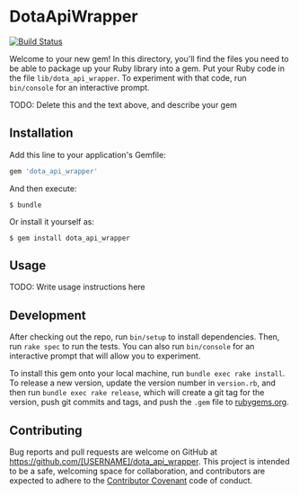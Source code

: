 # DotaApiWrapper
[![Build Status](https://travis-ci.org/epergo/dota_api_wrapper.svg?branch=master)](https://travis-ci.org/epergo/dota_api_wrapper)

Welcome to your new gem! In this directory, you'll find the files you need to be able to package up your Ruby library into a gem. Put your Ruby code in the file `lib/dota_api_wrapper`. To experiment with that code, run `bin/console` for an interactive prompt.

TODO: Delete this and the text above, and describe your gem

## Installation

Add this line to your application's Gemfile:

```ruby
gem 'dota_api_wrapper'
```

And then execute:

    $ bundle

Or install it yourself as:

    $ gem install dota_api_wrapper

## Usage

TODO: Write usage instructions here

## Development

After checking out the repo, run `bin/setup` to install dependencies. Then, run `rake spec` to run the tests. You can also run `bin/console` for an interactive prompt that will allow you to experiment.

To install this gem onto your local machine, run `bundle exec rake install`. To release a new version, update the version number in `version.rb`, and then run `bundle exec rake release`, which will create a git tag for the version, push git commits and tags, and push the `.gem` file to [rubygems.org](https://rubygems.org).

## Contributing

Bug reports and pull requests are welcome on GitHub at https://github.com/[USERNAME]/dota_api_wrapper. This project is intended to be a safe, welcoming space for collaboration, and contributors are expected to adhere to the [Contributor Covenant](http://contributor-covenant.org) code of conduct.

